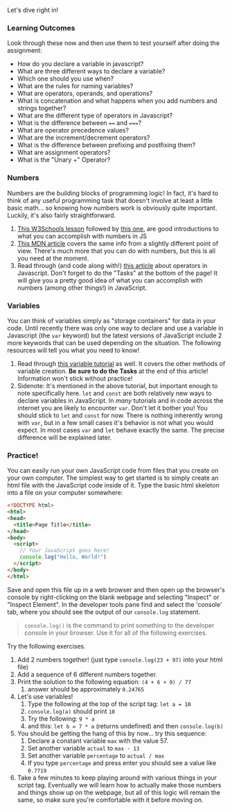 Let's dive right in!

### Learning Outcomes
Look through these now and then use them to test yourself after doing the assignment:

* How do you declare a variable in javascript?
* What are three different ways to declare a variable?
* Which one should you use when?
* What are the rules for naming variables?
* What are operators, operands, and operations?
* What is concatenation and what happens when you add numbers and strings together?
* What are the different type of operators in Javascript?
* What is the difference between `==` and `===`?
* What are operator precedence values?
* What are the increment/decrement operators?
* What is the difference between prefixing and postfixing them?
* What are assignment operators?
* What is the "Unary +" Operator?

### Numbers

Numbers are the building blocks of programming logic!  In fact, it's hard to think of any useful programming task that doesn't involve at least a little basic math... so knowing how numbers work is obviously quite important.  Luckily, it's also fairly straightforward.

1. [This W3Schools lesson](https://www.w3schools.com/js/js_numbers.asp) followed by [this one](https://www.w3schools.com/js/js_arithmetic.asp), are good introductions to what you can accomplish with numbers in JS
2. [This MDN article](https://developer.mozilla.org/en-US/docs/Learn/JavaScript/First_steps/Math) covers the same info from a slightly different point of view. There's much more that you can do with numbers, but this is all you need at the moment.
3. Read through \(and code along with!\) [this article](http://javascript.info/operators) about operators in Javascript.  Don't forget to do the "Tasks" at the bottom of the page!  It will give you a pretty good idea of what you can accomplish with numbers (among other things!) in JavaScript.

### Variables

You can think of variables simply as "storage containers" for data in your code.  Until recently there was only one way to declare and use a variable in Javascript (the `var` keyword) but the latest versions of JavaScript include 2 more keywords that can be used depending on the situation. The following resources will tell you what you need to know!

1. Read through [this variable tutorial](http://javascript.info/variables) as well. It covers the other methods of variable creation.  __Be sure to do the Tasks__ at the end of this article!  Information won't stick without practice!
2. Sidenote:  It's mentioned in the above tutorial, but important enough to note specifically here.  `let` and `const` are both relatively new ways to declare variables in JavaScript.  In _many_ tutorials and in code across the internet you are likely to encounter `var`. Don't let it bother you!  You should stick to `let` and `const` for now. There is nothing inherently wrong with `var`, but in a few small cases it's behavior is not what you would expect.  In most cases `var` and `let` behave exactly the same. The precise difference will be explained later.

### Practice!

You can easily run your own JavaScript code from files that you create on your own computer.  The simplest way to get started is to simply create an html file with the JavaScript code inside of it.  Type the basic html skeleton into a file on your computer somewhere:

~~~html
<!DOCTYPE html>
<html>
<head>
  <title>Page Title</title>
</head>
<body>
  <script>
 	// Your JavaScript goes here!
    console.log("Hello, World!")
  </script>
</body>
</html>
~~~

Save and open this file up in a web browser and then open up the browser's console by right-clicking on the blank webpage and selecting "Inspect" or "Inspect Element".  In the developer tools pane find and select the 'console' tab, where you should see the output of our `console.log` statement.

> `console.log()` is the command to print something to the developer console in your browser.  Use it for all of the following exercises.

Try the following exercises.

1. Add 2 numbers together! (just type  `console.log(23 + 97)`   into your html file)
2. Add a sequence of 6 different numbers together.
3. Print the solution to the following equation: `(4 + 6 + 9) / 77`
   1. answer should be approximately `0.24765`
4. Let's use variables!
   1. Type the following at the top of the script tag: `let a = 10`
   2. `console.log(a)` should print `10`
   3. Try the following: `9 * a`
   4. and this: `let b = 7 * a` (returns undefined) and then `console.log(b)`
5. You should be getting the hang of this by now... try this sequence:
   1. Declare a constant variable `max` with the value 57.
   2. Set another variable `actual` to `max - 13`
   3. Set another variable `percentage` to `actual / max`
   4. If you type `percentage` and press enter you should see a value like `0.7719`
6. Take a few minutes to keep playing around with various things in your script tag.  Eventually we will learn how to actually make those numbers and things show up on the webpage, but all of this logic will remain the same, so make sure you're comfortable with it before moving on.
